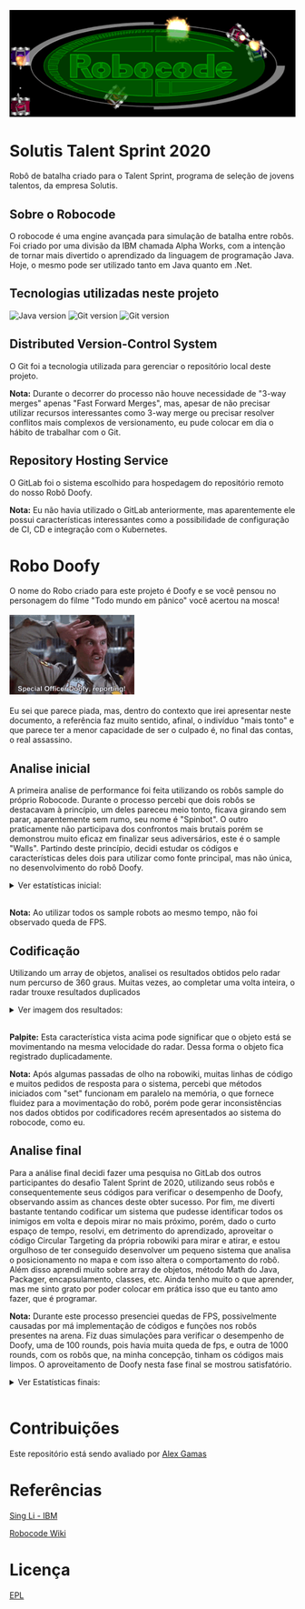 ![robocode logo](img/robocode_logo.png)

# Solutis Talent Sprint 2020
Robô de batalha criado para o Talent Sprint, programa de seleção de jovens talentos, da empresa Solutis.

## Sobre o Robocode
O robocode é uma engine avançada para simulação de batalha entre robôs.
Foi criado por uma divisão da IBM chamada Alpha Works, com a intenção de tornar mais divertido o aprendizado da linguagem de programação Java.
Hoje, o mesmo pode ser utilizado tanto em Java quanto em .Net.

## Tecnologias utilizadas neste projeto
![Java version](https://img.shields.io/badge/Java-1.8.0__271-brightgreen) 
![Git version](https://img.shields.io/badge/Git-2.28.0-brightgreen)
![Git version](https://img.shields.io/badge/robocode-1.9.3.9-brightgreen)

## Distributed Version-Control System
O Git foi a tecnologia utilizada para gerenciar o repositório local deste projeto.

<strong>Nota:</strong> Durante o decorrer do processo não houve necessidade de "3-way merges" apenas "Fast Forward Merges", mas, apesar de não precisar utilizar recursos interessantes como 3-way merge ou precisar resolver conflitos mais complexos de versionamento, eu pude colocar em dia o hábito de trabalhar com o Git.

## Repository Hosting Service
O GitLab foi o sistema escolhido para hospedagem do repositório remoto do nosso Robô Doofy.
 
<strong>Nota:</strong> Eu não havia utilizado o GitLab anteriormente, mas aparentemente ele possui características interessantes como a possibilidade de configuração de CI, CD e integração com o Kubernetes.

# Robo Doofy
O nome do Robo criado para este projeto é Doofy e se você pensou no personagem do filme "Todo mundo em pânico" você acertou na mosca! <br>
<br> ![Doofy gif](img/tenor.gif) <br> <br>
Eu sei que parece piada, mas, dentro do contexto que irei apresentar neste documento, a referência faz muito sentido, afinal, o indivíduo "mais tonto" e que parece ter a menor capacidade de ser o culpado é, no final das contas, o real assassino.

## Analise inicial
A primeira analise de performance foi feita utilizando os robôs sample do próprio Robocode.
Durante o processo percebi que dois robôs se destacavam à princípio, um deles pareceu meio tonto, ficava girando sem parar, aparentemente sem rumo, seu nome é "Spinbot".
O outro praticamente não participava dos confrontos mais brutais porém se demonstrou muito eficaz em finalizar seus adiversários, este é o sample "Walls".
Partindo deste princípio, decidi estudar os códigos e características deles dois para utilizar como fonte principal, mas não única, no desenvolvimento do robô Doofy.

<details>
<summary>Ver estatísticas inicial:</summary>
![Estatística Inicial](img/initStat/initRec1000.png)
</details>
<br> 

<strong>Nota:</strong> Ao utilizar todos os sample robots ao mesmo tempo, não foi observado queda de FPS.

## Codificação
Utilizando um array de objetos, analisei os resultados obtidos pelo radar num percurso de 360 graus. Muitas vezes, ao completar uma volta inteira, o radar trouxe resultados duplicados

<details>
<summary>Ver imagem dos resultados:</summary>
![resultados repetidos](img/duplicidade-radar.png)
</details>
<br>

<strong>Palpite:</strong> Esta característica vista acima pode significar que o objeto está se movimentando  na mesma velocidade do radar. Dessa forma o objeto fica registrado duplicadamente.

<strong>Nota:</strong>  Após algumas passadas de olho na robowiki, muitas linhas de código e muitos pedidos de resposta para o sistema, percebi que métodos iniciados com "set" funcionam em paralelo na memória, o que fornece fluidez para a movimentação do robô, porém pode gerar inconsistências nos dados obtidos por codificadores recém apresentados ao sistema do robocode, como eu. 




## Analise final
Para a análise final decidi fazer uma pesquisa no GitLab dos outros participantes do desafio Talent Sprint de 2020, utilizando seus robôs e consequentemente seus códigos para verificar o desempenho de Doofy, observando assim as chances deste obter sucesso.
Por fim, me diverti bastante tentando codificar um sistema que pudesse identificar todos os inimigos em volta e depois mirar no mais próximo, porém, dado o curto espaço de tempo, resolvi, em detrimento do aprendizado, aproveitar o código Circular Targeting da própria robowiki para mirar e atirar, e estou orgulhoso de ter conseguido desenvolver um pequeno sistema que analisa o posicionamento no mapa e com isso altera o comportamento do robô. Além disso aprendi muito sobre array de objetos, método Math do Java, Packager, encapsulamento, classes, etc. Ainda tenho muito o que aprender, mas me sinto grato por poder colocar em prática isso que eu tanto amo fazer, que é programar.

<strong>Nota:</strong> Durante este processo presenciei quedas de FPS, possivelmente causadas por má implementação de códigos e funções nos robôs presentes na arena. Fiz duas simulações para verificar o desempenho de Doofy, uma de 100 rounds, pois havia muita queda de fps, e outra de 1000 rounds, com os robôs que, na minha concepção, tinham os códigos mais limpos. O aproveitamento de Doofy nesta fase final se mostrou satisfatório.

<details>
<summary>Ver Estatísticas finais:</summary>
![Estatística Final](img/finalStat/finalRec100.png)
<br><br>
![Estatística Final](img/finalStat/finalRec1000.png)
</details>
<br>


# Contribuições
Este repositório está sendo avaliado por [Alex Gamas](https://gitlab.com/alexgamas)

# Referências
[Sing Li - IBM](https://www.ibm.com/developerworks/library/j-robocode/index.html)

[Robocode Wiki](https://robowiki.net/wiki/Main_Page)

# Licença
[EPL](https://robocode.sourceforge.io/license/epl-v10.html)